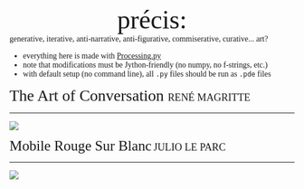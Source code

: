 <!DOCTYPE html>

<center>
<span style="font-family:frutiger; font-size:3.3em;"> précis:
</span> </center>  
    

<span style="font-family:verdana; font-size:1em;"> 
    generative, iterative, anti-narrative, anti-figurative, commiserative, curative... art? 
<span>  
    
    
- everything here is made with [Processing.py](https://py.processing.org/)
- note that modifications must be Jython-friendly (no numpy, no f-strings, etc.)
- with default setup (no command line), all `.py` files should be run as `.pde` files
    
<!-- - there are directions to get things running on any IDE, MUST be on version 1.8.0_202 of Java ... -->
    
    
<span style="font-family:metronova; font-size:2em;"> 
    The Art of Conversation </span>  
    
<span style="font-family:metronova; font-size:1.3em">    
    RENÉ MAGRITTE</span>
    
<hr>
    
    
![](magritte/cloud_conversations.gif)

    
    
<span style="font-family:metronova; font-size:1.8em;">
    Mobile Rouge Sur Blanc</span>  
    
<span style="font-family:metronova; font-size:1.3em">    
    JULIO LE PARC</span>
    
<hr>
    
   
![](squa\[red\]/squa\[red\]_dark.gif)